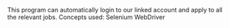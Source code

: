 This program can automatically login to our linked account and apply to all the relevant jobs. 
Concepts used: Selenium WebDriver

